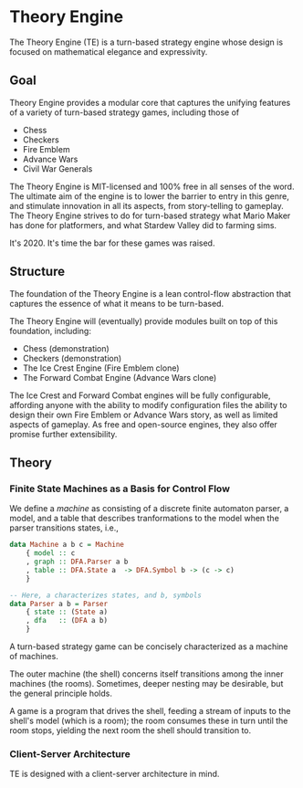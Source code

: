 # Theory Engine

The Theory Engine (TE) is a turn-based strategy engine whose design is
focused on mathematical elegance and expressivity.

## Goal

Theory Engine provides a modular core that captures the unifying
features of a variety of turn-based strategy games, including
those of

- Chess
- Checkers
- Fire Emblem
- Advance Wars
- Civil War Generals

The Theory Engine is MIT-licensed and 100% free in all senses of
the word. The ultimate aim of the engine is to lower the barrier
to entry in this genre, and stimulate innovation in all its
aspects, from story-telling to gameplay. The Theory Engine
strives to do for turn-based strategy what Mario Maker has done
for platformers, and what Stardew Valley did to farming sims.

It's 2020. It's time the bar for these games was raised.

## Structure

The foundation of the Theory Engine is a lean control-flow abstraction
that captures the essence of what it means to be turn-based.

The Theory Engine will (eventually) provide modules built on top of
this foundation, including:

- Chess (demonstration)
- Checkers (demonstration)
- The Ice Crest Engine (Fire Emblem clone) 
- The Forward Combat Engine (Advance Wars clone)

The Ice Crest and Forward Combat engines will be fully
configurable, affording anyone with the ability to modify
configuration files the ability to design their own Fire Emblem
or Advance Wars story, as well as limited aspects of gameplay. As
free and open-source engines, they also offer promise further
extensibility. 

## Theory

### Finite State Machines as a Basis for Control Flow

We define a *machine* as consisting of a discrete finite automaton parser,
a model, and a table that describes tranformations to the model when the
parser transitions states, i.e., 

```haskell
data Machine a b c = Machine
    { model :: c
    , graph :: DFA.Parser a b
    , table :: DFA.State a  -> DFA.Symbol b -> (c -> c)
    }

-- Here, a characterizes states, and b, symbols
data Parser a b = Parser
    { state :: (State a)
    , dfa   :: (DFA a b)
    }
```

A turn-based strategy game can be concisely characterized as a
machine of machines. 

The outer machine (the shell) concerns itself transitions among the
inner machines (the rooms). Sometimes, deeper nesting may be desirable,
but the general principle holds.

A game is a program that drives the shell, feeding a stream of
inputs to the shell's model (which is a room); the room consumes
these in turn until the room stops, yielding the next room the
shell should transition to.

### Client-Server Architecture

TE is designed with a client-server architecture in mind.
